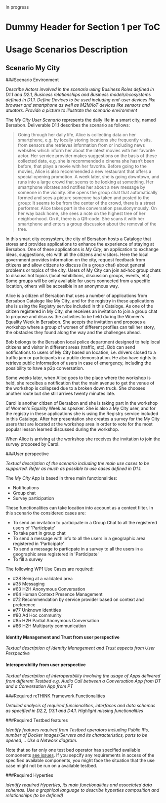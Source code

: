 In progress

Dummy Header for Section 1 per ToC
==================================

Usage Scenarios Description
===========================

Scenario My City
----------------------------------

###Scenario Environment

*Describe Actors involved in the scenario using Business Roles defined in D1.1 and D2.1, Business relationships and Business models/ecosystems defined in D1.1. Define Devices to be used including end-user devices like browser and smartphone as well as M2M/IoT devices like sensors and atuators. Provide a picture to illustrate the scenario environment*

The _My City User Scenario_ represents the daily life in a smart city, named Bersabon.
Deliverable D1.1 describes the scenario as follows:

>Going through her daily life, Alice is collecting data on her smartphone, e.g. by locally storing locations she frequently visits, from sensors she retrieves information from or including news websites which inform her about the latest movies with her favorite actor. Her service provider makes suggestions on the basis of these collected data, e.g. she is recommended a cinema she hasn’t been before, that plays a movie with her favorite. Before going to the movies, Alice is also recommended a new restaurant that offers a special opening promotion. A week later, she is going downtown, and runs into a large crowd that seems to be looking at something. Her smartphone vibrates and notifies her about a new message by someone in the vicinity. She opens the group chat that automatically formed and sees a picture someone has taken and posted to the group: It seems to be from the center of the crowd, there is a street performer. Alice takes part in the conversation pseudonymously. On her way back home, she sees a note on the highest tree of her neighborhood. On it, there is a QR-code. She scans it with her smartphone and enters a group discussion about the removal of the tree.

In this smart city ecosystem, the city of Bersabon hosts a Cataloge that stores and provides applications to enhance the experience of staying at Bersabon. One of these applications is _My City_, an application to exchange ideas, suggestions, etc with all the citizens and visitors. Here the local government provides information on the city, request feedback from citizens and allow citizens to discuss (in a group chat) about general problems or topics of the city. Users of My City can join ad-hoc group chats to discuss hot topics (local exhibitions, discussion groups, events, etc). Some groups will be only available for users connected from a specific location, others will be accesible in an anonymous way.

Alice is a citizen of Bersabon that uses a number of applications from Bersabon Cataloge like My City, and for the registry in these applications she is using the Registry service included in this Cataloge. As one of the citizen registered in My City, she receives an invitation to join a group chat to propose and discuss the activities to be held during the Women's Equality Week in Bersabon. She acepts the invitation and proposes a workshop where a group of women of different profiles can tell her story, the obstacles they found along the way and the challenges ahead.

Bob belongs to the Bersabon local police department designed to help local citizens and visitor in different areas (traffic, etc). Bob can send notifications to users of My City based on location, i.e. drivers closed to a traffic jam or participants in a public demonstration. He also have rights to retrieve public information of users in case of emergency, including the possibility to have a p2p conversation.

Some weeks later, when Alice goes to the place where the workshop is held, she receibes a notification that the main avenue to get the venue of the workshop is collapsed due to a broken down truck. She chooses another route but she still arrives twenty minutes late.

Carol is another citizen of Bersabon and she is taking part in the workshop of Women's Equality Week as speaker. She is also a My City user, and for the registry in these applications she is using the Registry service included in this Cataloge. After her presentation she creates a survey for the My City users that are located at the workshop area in order to vote for the most popular lesson learned discussed during the workshop.

When Alice is arriving at the workshop she receives the invitation to join the survey proposed by Carol.


###User perspective


*Textual description of the scenario including the main use cases to be supported. Refer as much as possible to use cases defined in D1.1.*

The _My City_ App is based in three main functionalities:
- Notifications
- Group chat
- Survey participation

These functionalities can take location into account as a context filter. In this scenario the considered cases are:
- To send an invitation to participate in a Group Chat to all the registered users of 'Participate'
- To take part in group chat
- To send a message with info to all the users in a geographic area registered in 'Participate'
- To send a message to particpate in a survey to all the users in a geographic area registered in 'Participate'
- To fill a survey

The following WP1 Use Cases are required:
- #28 Being at a validated area
- #35 Messaging
- #63 H2H Anonymous Conversation
- #64 Human Context Presence Management
- #72 Recommendation by service provider based on context and preference
- #77 Unknown identities
- #80 Ad Hoc community
- #85 H2H Partial Anonymous Conversation
- #86 H2H Multiparty communication


#### Identity Management and Trust from user perspective

*Textual description of Identity Management and Trust aspects from User Perspective*

#### Interoperability from user perspective

*Textual description of interoperability involving the usage of Apps delivered from different Testbed e.g. Audio Call between a Conversation App from DT and a Conversation App from PT*

###Required reTHINK Framework Functionalities

*Detailed analysis of required funcionalities, interfaces and data schemas as specified in D2.2, D3.1 and D4.1. Highlight missing functionalities*

###Required Testbed features


*Identify features required from Testbed operators including Public IPs, number of Docker images/Servers and its characteristics, ports to be opened, .. Use a Network diagram.*

Note that so far only one test bed operator has specified available components [see issues](https://github.com/reTHINK-project/testbeds/issues?utf8=✓&q=is%3Aissue+Constraints+of+Test+Bed+Operators+).  If you sepcify any requirements in access of the specified available components, you might face the situation that the use case might not be run on a available testbed.

###Required Hyperties


*identify required Hyperties, its main functionalities and associated data schemas. Use a graphical language to describe hyperties composition and relationships (to be defined)*
